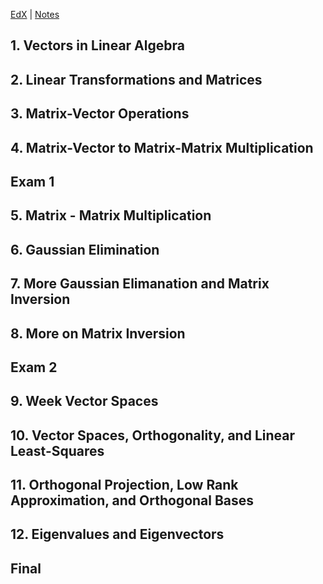 [EdX](https://courses.edx.org/courses/course-v1:UTAustinX+UT.5.05x+1T2019/course/#block-v1:UTAustinX+UT.5.05x+1T2019+type@chapter+block@7a78687246af4d3788684962136f949b) | [Notes](https://docs.google.com/document/d/1T2pxTHncLFVaaDxPHjy6HF8nyNME-uGiMl_YXTWge2U/edit?usp=sharing)

## 1. Vectors in Linear Algebra

## 2. Linear Transformations and Matrices

## 3. Matrix-Vector Operations

## 4. Matrix-Vector to Matrix-Matrix Multiplication

## Exam 1

## 5. Matrix - Matrix Multiplication

## 6. Gaussian Elimination

## 7. More Gaussian Elimanation and Matrix Inversion

## 8. More on Matrix Inversion

## Exam 2

## 9. Week Vector Spaces

## 10. Vector Spaces, Orthogonality, and Linear Least-Squares

## 11. Orthogonal Projection, Low Rank Approximation, and Orthogonal Bases

## 12. Eigenvalues and Eigenvectors

## Final
